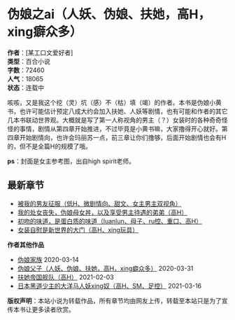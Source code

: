 # 伪娘之ai（人妖、伪娘、扶她，高H，xing癖众多）

**作者**：[某工口文爱好者]  
**类型**：百合小说  
**字数**：72460  
**人气**：18065  
**状态**：连载中 

咳咳，又是我这个挖（灵）坑（感）不（枯）填（竭）的作者。本书是伪娘小黄书，也许可能估计预定八成大约会加入扶她、人妖等剧情，也有可能和作者的其它几本书联动世界观。大概就是写了第一人称视角的男主（？）女装时的各种奇奇怪怪的事情，剧情从第四章开始推进，不过毕竟是小黄书嘛，大家撸得开心就好。第四章开始剧情向，也许会玛丽苏一点，前三章让你们撸够，后面开始剧情也会有H的，但不是全篇H的规模了哦。  

**ps**：封面是女主参考图，出自high spirit老师。

## 最新章节

- [被我的男友征服（低H、微剧情向、甜文、女主男主双视角）](https://www.baqishuwu.com/60/60020/4719030.html)
- [我的处女丧失，伪娘母女丼，以及享受男主待遇的弟弟（高H）](https://www.baqishuwu.com/60/60020/4719029.html)
- [初吻的味道，是蛋白质的味道（luanlun、母子、ru控、重口、高H）](https://www.baqishuwu.com/60/60020/4719028.html)
- [女装自慰是新世界的大门（高H、xing玩具）](https://www.baqishuwu.com/60/60020/4719027.html)

**作者其他作品**  
- [伪娘家族](https://www.baqishuwu.com/57/57579/) 2020-03-14  
- [伪娘父子（人妖、伪娘、扶她，高H，xing癖众多）](https://www.baqishuwu.com/58/58187/) 2020-03-31  
- [扶她帝国舰队（高H）](https://www.baqishuwu.com/81/81561/) 2021-02-03  
- [日本黑道少主的大洋马人妖xing奴（高H、SM、足控）](https://www.baqishuwu.com/85/85271/) 2021-03-16  

**版权声明**：本站小说为转载作品，所有章节均由网友上传，转载至本站只是为了宣传本书让更多读者欣赏。